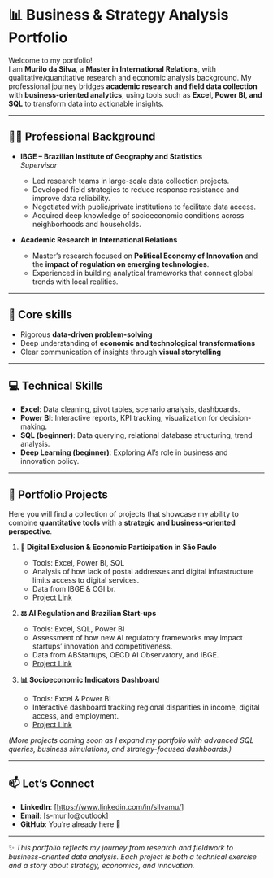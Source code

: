 # 📊 Business & Strategy Analysis Portfolio  

Welcome to my portfolio!  
I am **Murilo da Silva**, a **Master in International Relations**, with qualitative/quantitative research and economic analysis background. My professional journey bridges **academic research and field data collection** with **business-oriented analytics**, using tools such as **Excel, Power BI, and SQL** to transform data into actionable insights.  

---

## 👨‍💼 Professional Background  

- **IBGE – Brazilian Institute of Geography and Statistics**  
  *Supervisor*  
  - Led research teams in large-scale data collection projects.  
  - Developed field strategies to reduce response resistance and improve data reliability.  
  - Negotiated with public/private institutions to facilitate data access.  
  - Acquired deep knowledge of socioeconomic conditions across neighborhoods and households.  

- **Academic Research in International Relations**  
  - Master’s research focused on **Political Economy of Innovation** and the **impact of regulation on emerging technologies**.  
  - Experienced in building analytical frameworks that connect global trends with local realities.  

---

## 🎯 Core skills

- Rigorous **data-driven problem-solving**  
- Deep understanding of **economic and technological transformations**  
- Clear communication of insights through **visual storytelling**
  
---

## 💻 Technical Skills  

- **Excel**: Data cleaning, pivot tables, scenario analysis, dashboards.  
- **Power BI**: Interactive reports, KPI tracking, visualization for decision-making.  
- **SQL (beginner)**: Data querying, relational database structuring, trend analysis.  
- **Deep Learning (beginner)**: Exploring AI’s role in business and innovation policy.  

---

## 📂 Portfolio Projects  

Here you will find a collection of projects that showcase my ability to combine **quantitative tools** with a **strategic and business-oriented perspective**.  

1. **📍 Digital Exclusion & Economic Participation in São Paulo**  
   - Tools: Excel, Power BI, SQL  
   - Analysis of how lack of postal addresses and digital infrastructure limits access to digital services.  
   - Data from IBGE & CGI.br.  
   - [Project Link](#) 

2. **⚖️ AI Regulation and Brazilian Start-ups**  
   - Tools: Excel, SQL, Power BI  
   - Assessment of how new AI regulatory frameworks may impact startups’ innovation and competitiveness.  
   - Data from ABStartups, OECD AI Observatory, and IBGE. 
   - [Project Link](#)  

3. **📊 Socioeconomic Indicators Dashboard**  
   - Tools: Excel & Power BI  
   - Interactive dashboard tracking regional disparities in income, digital access, and employment.  
   - [Project Link](#)  

*(More projects coming soon as I expand my portfolio with advanced SQL queries, business simulations, and strategy-focused dashboards.)*  

---

## 📫 Let’s Connect  

- **LinkedIn**: [https://www.linkedin.com/in/silvamu/]  
- **Email**: [s-murilo@outlook]  
- **GitHub**: You’re already here 🚀  

---

✨ *This portfolio reflects my journey from research and fieldwork to business-oriented data analysis. Each project is both a technical exercise and a story about strategy, economics, and innovation.*  
